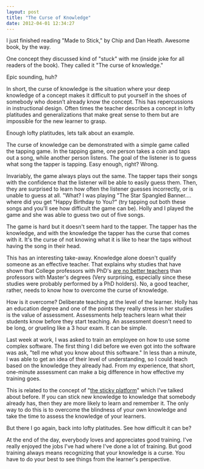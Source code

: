 ```yaml
---
layout: post
title: "The Curse of Knowledge"
date: 2012-04-01 12:34:27
---
```


I just finished reading "Made to Stick," by Chip and Dan Heath. Awesome book, by the way.

One concept they discussed kind of "stuck" with me (inside joke for all readers of the book). They called it "The curse of knowledge."

Epic sounding, huh?

In short, the curse of knowledge is the situation where your deep knowledge of a concept makes it difficult to put yourself in the shoes of somebody who doesn’t already know the concept. This has repercussions in instructional design. Often times the teacher describes a concept in lofty platitudes and generalizations that make great sense to them but are impossible for the new learner to grasp.

Enough lofty platitudes, lets talk about an example.

The curse of knowledge can be demonstrated with a simple game called the tapping game. In the tapping game, one person takes a coin and taps out a song, while another person listens. The goal of the listener is to guess what song the tapper is tapping. Easy enough, right? Wrong.

Invariably, the game always plays out the same. The tapper taps their songs with the confidence that the listener will be able to easily guess them. Then, they are surprised to learn how often the listener guesses incorrectly, or is unable to guess at all. "What? I was playing "The Star Spangled Banner.... where did you get "Happy Birthday to You?" (try tapping out both these songs and you'll see how difficult the game can be). Holly and I played the game and she was able to guess two out of five songs.

The game is hard but it doesn't seem hard to the tapper. The tapper has the knowledge, and with the knowledge the tapper has the curse that comes with it. It's the curse of not knowing what it is like to hear the taps without having the song in their head.

This has an interesting take-away. Knowledge alone doesn't qualify someone as an effective teacher. That explains why studies that have shown that College professors with PhD's <a href="http://aas.org/career/community_colleges_hire_PhDs" target="_blank" title="Admittedly not a primary source...">are no better teachers</a> than professors with Master's degrees (Very surprising, especially since these studies were probably performed by a PhD holders). No, a good teacher, rather, needs to know how to overcome the curse of knowledge.

How is it overcome? Deliberate teaching at the level of the learner. Holly has an education degree and one of the points they really stress in her studies is the value of assessment. Assessments help teachers learn what their students know before they start teaching. An assessment doesn't need to be long, or grueling like a 3 hour exam. It can be simple.

Last week at work, I was asked to train an employee on how to use some complex software. The first thing I did before we even got into the software was ask, "tell me what you know about this software." In less than a minute, I was able to get an idea of their level of understanding, so I could teach based on the knowledge they already had. From my experience, that short, one-minute assessment can make a big difference in how effective my training goes.

This is related to the concept of "[the sticky platform][1]" which I've talked about before. If you can stick new knowledge to knowledge that somebody already has, then they are more likely to learn and remember it. The only way to do this is to overcome the blindness of your own knowledge and take the time to assess the knowledge of your learners.

 [1]: http://bryanbraun.com/2011/06/06/the-new-york-times-and-the-sticky-platform "The New York Times and the Sticky Platform"

But there I go again, back into lofty platitudes. See how difficult it can be?

At the end of the day, everybody loves and appreciates good training. I've really enjoyed the jobs I've had where I've done a lot of training. But good training always means recognizing that your knowledge is a curse. You have to do your best to see things from the learner's perspective.